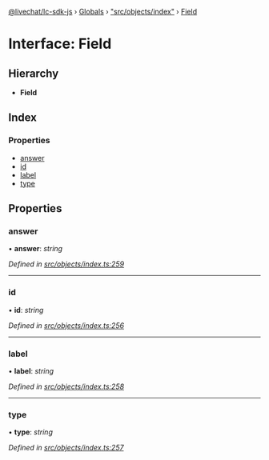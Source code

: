 [@livechat/lc-sdk-js](../README.md) › [Globals](../globals.md) › ["src/objects/index"](../modules/_src_objects_index_.md) › [Field](_src_objects_index_.field.md)

# Interface: Field

## Hierarchy

* **Field**

## Index

### Properties

* [answer](_src_objects_index_.field.md#answer)
* [id](_src_objects_index_.field.md#id)
* [label](_src_objects_index_.field.md#label)
* [type](_src_objects_index_.field.md#type)

## Properties

###  answer

• **answer**: *string*

*Defined in [src/objects/index.ts:259](https://github.com/livechat/lc-sdk-js/blob/aff69b2/src/objects/index.ts#L259)*

___

###  id

• **id**: *string*

*Defined in [src/objects/index.ts:256](https://github.com/livechat/lc-sdk-js/blob/aff69b2/src/objects/index.ts#L256)*

___

###  label

• **label**: *string*

*Defined in [src/objects/index.ts:258](https://github.com/livechat/lc-sdk-js/blob/aff69b2/src/objects/index.ts#L258)*

___

###  type

• **type**: *string*

*Defined in [src/objects/index.ts:257](https://github.com/livechat/lc-sdk-js/blob/aff69b2/src/objects/index.ts#L257)*
